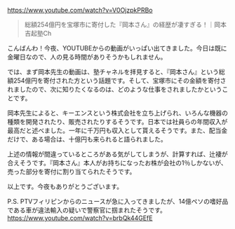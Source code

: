 https://www.youtube.com/watch?v=V0OjzpkPRBo

> 総額254億円を宝塚市に寄付した『岡本さん』の経歴が凄すぎる！｜岡本吉起塾Ch

こんばんわ！今夜、YOUTUBEからの動画がいっぱい出てきました。今日は既に金曜日なので、人の見る時間がありそうかもしれません。

では、まず岡本先生の動画は、塾チャネルを拝見すると、『岡本さん』という総額254億円を寄付された方という話題です。そして、宝塚市にその金額を寄付されましたので、次に知りたくなるのは、どのような仕事をされましたかということです。

岡本先生によると、キーエンスという株式会社を立ち上げられ、いろんな機器の種類を開発されたり、販売されたりするそうです。日本では社員らの年間収入が最高だと述べました。一年に千万円も収入として貰えるそうです。また、配当金だけで、ある場合は、十億円も来られると語られました。

上述の情報が間違っているところがある気がしてしまうが、計算すれば、辻褄が合えそうです。『岡本さん』本人がお持ちになったお株が会社の1％しかないが、売った部分を寄付に割り当てられたそうです。

以上です。今夜もありがとうございます。

P.S.
PTVフィリピンからのニュースが急に入ってきましたが、14億ペソの嗜好品である車が違法輸入の疑いで警察官に掴まれたそうです。https://www.youtube.com/watch?v=brbQk44GEfE
